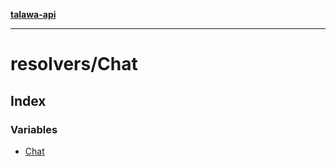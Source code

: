 [**talawa-api**](../../README.md)

***

# resolvers/Chat

## Index

### Variables

- [Chat](variables/Chat.md)

